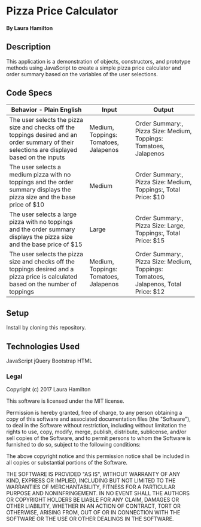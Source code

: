 # Pizza Price Calculator

#### By Laura Hamilton

## Description

This application is a demonstration of objects, constructors, and prototype methods using JavaScript to create a simple pizza price calculator and order summary based on the variables of the user selections.

## Code Specs

|Behavior - Plain English|Input|Output|
|---|---|---|
|The user selects the pizza size and checks off the toppings desired and an order summary of their selections are displayed based on the inputs|Medium, Toppings: Tomatoes, Jalapenos|Order Summary:, Pizza Size: Medium, Toppings: Tomatoes, Jalapenos|
|The user selects a medium pizza with no toppings and the order summary displays the pizza size and the base price of $10|Medium|Order Summary:, Pizza Size: Medium, Toppings:, Total Price: $10|
|The user selects a large pizza with no toppings and the order summary displays the pizza size and the base price of $15|Large|Order Summary:, Pizza Size: Large, Toppings:, Total Price: $15|
|The user selects the pizza size and checks off the toppings desired and a pizza price is calculated based on the number of toppings|Medium, Toppings: Tomatoes, Jalapenos|Order Summary:, Pizza Size: Medium, Toppings: Tomatoes, Jalapenos, Total Price: $12|


## Setup

Install by cloning this repository.

## Technologies Used

JavaScript
jQuery
Bootstrap
HTML

### Legal

Copyright (c) 2017 Laura Hamilton

This software is licensed under the MIT license.

Permission is hereby granted, free of charge, to any person obtaining a copy
of this software and associated documentation files (the "Software"), to deal
in the Software without restriction, including without limitation the rights
to use, copy, modify, merge, publish, distribute, sublicense, and/or sell
copies of the Software, and to permit persons to whom the Software is
furnished to do so, subject to the following conditions:

The above copyright notice and this permission notice shall be included in
all copies or substantial portions of the Software.

THE SOFTWARE IS PROVIDED "AS IS", WITHOUT WARRANTY OF ANY KIND, EXPRESS OR
IMPLIED, INCLUDING BUT NOT LIMITED TO THE WARRANTIES OF MERCHANTABILITY,
FITNESS FOR A PARTICULAR PURPOSE AND NONINFRINGEMENT. IN NO EVENT SHALL THE
AUTHORS OR COPYRIGHT HOLDERS BE LIABLE FOR ANY CLAIM, DAMAGES OR OTHER
LIABILITY, WHETHER IN AN ACTION OF CONTRACT, TORT OR OTHERWISE, ARISING FROM,
OUT OF OR IN CONNECTION WITH THE SOFTWARE OR THE USE OR OTHER DEALINGS IN
THE SOFTWARE.
